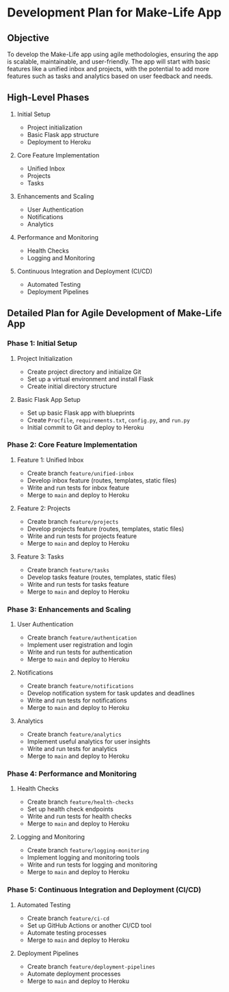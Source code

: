  # Development Plan for Make-Life App

## Objective
To develop the Make-Life app using agile methodologies, ensuring the app is scalable, maintainable, and user-friendly. The app will start with basic features like a unified inbox and projects, with the potential to add more features such as tasks and analytics based on user feedback and needs.

## High-Level Phases
1. Initial Setup
   - Project initialization
   - Basic Flask app structure
   - Deployment to Heroku

2. Core Feature Implementation
   - Unified Inbox
   - Projects
   - Tasks

3. Enhancements and Scaling
   - User Authentication
   - Notifications
   - Analytics

4. Performance and Monitoring
   - Health Checks
   - Logging and Monitoring

5. Continuous Integration and Deployment (CI/CD)
   - Automated Testing
   - Deployment Pipelines

## Detailed Plan for Agile Development of Make-Life App

### Phase 1: Initial Setup
1. Project Initialization
   - Create project directory and initialize Git
   - Set up a virtual environment and install Flask
   - Create initial directory structure

2. Basic Flask App Setup
   - Set up basic Flask app with blueprints
   - Create `Procfile`, `requirements.txt`, `config.py`, and `run.py`
   - Initial commit to Git and deploy to Heroku

### Phase 2: Core Feature Implementation
1. Feature 1: Unified Inbox
   - Create branch `feature/unified-inbox`
   - Develop inbox feature (routes, templates, static files)
   - Write and run tests for inbox feature
   - Merge to `main` and deploy to Heroku

2. Feature 2: Projects
   - Create branch `feature/projects`
   - Develop projects feature (routes, templates, static files)
   - Write and run tests for projects feature
   - Merge to `main` and deploy to Heroku

3. Feature 3: Tasks
   - Create branch `feature/tasks`
   - Develop tasks feature (routes, templates, static files)
   - Write and run tests for tasks feature
   - Merge to `main` and deploy to Heroku

### Phase 3: Enhancements and Scaling
1. User Authentication
   - Create branch `feature/authentication`
   - Implement user registration and login
   - Write and run tests for authentication
   - Merge to `main` and deploy to Heroku

2. Notifications
   - Create branch `feature/notifications`
   - Develop notification system for task updates and deadlines
   - Write and run tests for notifications
   - Merge to `main` and deploy to Heroku

3. Analytics
   - Create branch `feature/analytics`
   - Implement useful analytics for user insights
   - Write and run tests for analytics
   - Merge to `main` and deploy to Heroku

### Phase 4: Performance and Monitoring
1. Health Checks
   - Create branch `feature/health-checks`
   - Set up health check endpoints
   - Write and run tests for health checks
   - Merge to `main` and deploy to Heroku

2. Logging and Monitoring
   - Create branch `feature/logging-monitoring`
   - Implement logging and monitoring tools
   - Write and run tests for logging and monitoring
   - Merge to `main` and deploy to Heroku

### Phase 5: Continuous Integration and Deployment (CI/CD)
1. Automated Testing
   - Create branch `feature/ci-cd`
   - Set up GitHub Actions or another CI/CD tool
   - Automate testing processes
   - Merge to `main` and deploy to Heroku

2. Deployment Pipelines
   - Create branch `feature/deployment-pipelines`
   - Automate deployment processes
   - Merge to `main` and deploy to Heroku

